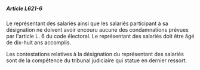 ##### Article L621-6

Le représentant des salariés ainsi que les salariés participant à sa désignation ne doivent avoir encouru aucune des condamnations prévues par l'article L. 6 du code électoral. Le représentant des salariés doit être âgé de dix-huit ans accomplis.

Les contestations relatives à la désignation du représentant des salariés sont de la compétence du tribunal judiciaire qui statue en dernier ressort.

